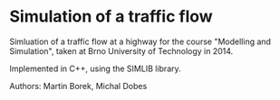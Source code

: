 # Simulation of a traffic flow
Simluation of a traffic flow at a highway for the course "Modelling and Simulation", taken at Brno University of Technology in 2014.

Implemented in C++, using the SIMLIB library.

Authors: Martin Borek, Michal Dobes
